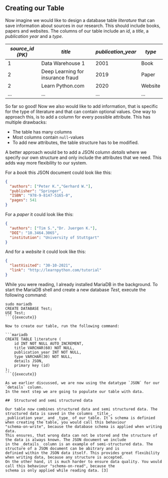 
## Creating our Table

Now imagine we would like to design a database table *literature* that can save 
information about sources in our research. This should include books, papers and websites.
The columns of our table include an _id_, a _title_, a _publication year_ and a _type_. 

| *source_id (PK)* | *title*                          | *publication_year* | *type*   |
|------------------|----------------------------------|--------------------|----------|
| 1                | Data Warehouse 1                 | 2001               | Book     |
| 2                | Deep Learning for insurance fraud| 2019               | Paper    |
| 2                | Learn Python.com                 | 2020               | Website  |
| ...              | ...                              | ...                | ...      |

So far so good! Now we also would like to add information, that is specific for the type of literature and that can
contain optional values. One way to approach this, is to add a column for every possible attribute. This has multiple drawbacks:

* The table has many columns
* Most columns contain `null`-values
* To add new attributes, the table structure has to be modified. 

A better approach would be to add a JSON column _details_ where we specify our own structure and only include the 
attributes that we need. This adds way more flexibility to our system.

For a *book* this JSON document could look like this:

```json
{
  "authors": ["Peter K.","Gerhard W."],
  "publisher": "Springer",
  "ISBN": "978-9-8147-5165-0",
  "pages": 541
}
```

For a *paper* it could look like this:

```json
{
  "authors": ["Tim S.","Dr. Juergen K."],
  "DOI": "10.3464.3065",
  "institution": "University of Stuttgart"
}
```
And for a *website* it could look like this: 

```json
{
  "lastVisited": "30-10-2021",
  "link": "http://learnpython.com/tutorial"
}
```

While you were reading, I already installed MariaDB in the background. To start the 
MariaDB shell and create a new database _Test_, execute the following command: 

```
sudo mariadb
CREATE DATABASE Test;
USE Test;
```{{execute}}

Now to create our table, run the following command: 

```mariadb
CREATE TABLE literature (
    id INT NOT NULL AUTO_INCREMENT,
    title VARCHAR(60) NOT NULL,
    publication_year INT NOT NULL,
    type VARCHAR(30) NOT NULL,
    details JSON,
    primary key (id)
);
```{{execute}}

As we earlier discussed, we are now using the datatype `JSON` for our `details` column.
In the next step we are going to populate our table with data. 

##  Structured and semi structured data

Our table now combines structured data and semi structured data. The structured data is saved in the columns _title_, 
_publication year_ and _type_ of our table. It´s schema is definied when creating the table, you would call this behaviour
"schema-on-write", because the database schema is applied when writing data. 
This ensures, that wrong data can not be stored and the structure of the data is always known. The JSON document we include
in the _details_ column is an example of semi-structured data. The structure of a JSON document can be abitrary and is
definied within the JSON data itself. This provides great flexibility when writing data, because any structure is accepted.
On the other hand, it is much harder to ensure data quality. You would call this behaviour "schema-on-read", because the
schema is only applied while reading data. [3]



